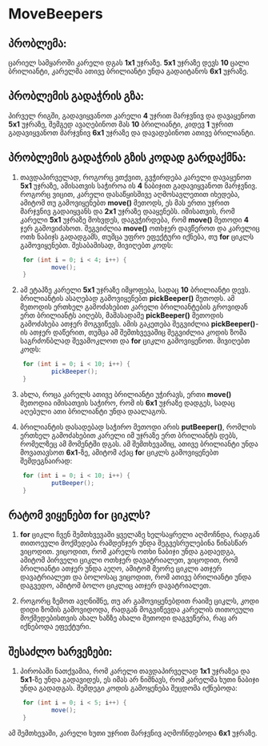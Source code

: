 # MoveBeepers

## პრობლემა:

ცარიელ სამყაროში კარელი დგას **1x1** უჯრაზე. **5x1** უჯრაზე დევს **10** ცალი ბრილიანტი, კარელმა ათივე ბრილიანტი უნდა გადაიტანოს **6x1** უჯრაზე.

## პრობლემის გადაჭრის გზა:

პირველ რიგში, გადავიყვანოთ კარელი **4** უჯრით მარჯვნივ და დავაყენოთ **5x1** უჯრაზე, შემგედ ავაღებინოთ მას **10** ბრილიანტი, კიდევ **1** უჯრით გადავიყვანოთ მარჯვნივ **6x1** უჯრაზე და დავადებინოთ ათივე ბრილიანტი.

## პრობლემის გადაჭრის გზის კოდად გარდაქმნა:

1. თავდაპირველად, როგორც ვთქვით, გვჭირდება კარელი დავაყენოთ **5x1** უჯრაზე, ამისათვის საჭიროა ის **4** ნაბიჯით გადავიყვანოთ მარჯვნივ. როგორც ვიცით, კარელი დასაწყისშივე აღმოსავლეთით იხედება, ამიტომ თუ გამოვიყენებთ **move()** მეთოდს, ეს მას ერთი უჯრით მარჯვნივ გადაიყვანს და **2x1** უჯრაზე დააყენებს. იმისათვის, რომ კარელი **5x1** უჯრაზე მოხვდეს, დაგვჭირდება, რომ **move()** მეთოდი **4** ჯერ გამოვიძახოთ. შეგვიძლია **move()** ოთხჯერ დავწეროთ და კარელიც ოთხ ნაბიჯს გადადგამს, თუმცა უფრო ეფექტური იქნება, თუ **for** ციკლს გამოვიყენებთ. შესაბამისად, მივიღებთ კოდს:
```java	
	for (int i = 0; i < 4; i++) {
			move();
	}
```

2. ამ ეტაპზე კარელი **5x1** უჯრაზე იმყოფება, სადაც **10** ბრილიანტი დევს. ბრილიანტის ასაღებად გამოვიყენებთ **pickBeeper()** მეთოდს. ამ მეთოდის ერთხელ გამოძახებით კარელი ბრილიანტების გროვიდან ერთ ბრილიანტს აიღებს, მაშასადამე **pickBeeper()** მეთოდის გამოძახება ათჯერ მოგვიწევს. ამის გაკეთება შეგვიძლია **pickBeeper()**-ის ათჯერ დაწერით, თუმცა ამ შემთხვევაშიც შეგვიძლია კოდის ზომა საგრძონბლად შევამოკლოთ და **for** ციკლი გამოვიყენოთ. მივიღებთ კოდს:
```java	
	for (int i = 0; i < 10; i++) {
			pickBeeper();
	}
```

3. ახლა, როცა კარელს ათივე ბრილიანტი უჭირავს, ერთი **move()** მეთოდია იმისათვის საჭირო, რომ ის **6x1** უჯრაზე დადგეს, სადაც აღებული ათი ბრილიანტი უნდა დაალაგოს.

4. ბრილიანტის დასადებად საჭირო მეთოდი არის **putBeeper()**, რომლის ერთხელ გამოძახებით კარელი იმ უჯრაზე ერთ ბრილიანტს დებს, რომელზეც ამ მომენტში დგას. ამ შემთხევაშიც, ათივე ბრილიანტი უნდა მოვათავსოთ **6x1**-ზე, ამიტომ აქაც **fo**r ციკლს გამოვიყენებთ შემდეგნაირად:
```java	
	for (int i = 0; i < 10; i++) {
			putBeeper();
	}
```

## რატომ ვიყენებთ for ციკლს?

1. **for** ციკლი ჩვენ შემთხვევაში ყველაზე ხელსაყრელი აღმოჩნდა, რადგან თითოეული მოქმედება რამდენჯერ უნდა შეგვესრულებინა წინასწარ ვიცოდით. ვიცოდით, რომ კარელს ოთხი ნაბიჯი უნდა გადაედგა, ამიტომ პირველი ციკლი ოთხჯერ დავატრიალეთ, ვიცოდით, რომ ბრილიანტი ათჯერ უნდა აეღო, ამიტომ მეორე ციკლი ათჯერ დავატრიალეთ და ბოლოსაც ვიცოდით, რომ ათივე ბრილიანტი უნდა დაგვედო, ამიტომ ბოლო ციკლიც ათჯერ დავატრიალეთ. 

2. როგორც ზემოთ ავღნიშნე, თუ არ გამოვიყენებდით რაიმე ციკლს, კოდი დიდი ზომის გამოვიდოდა, რადგან მოგვიწევდა კარელის თითოეული მოქმედებისთვის ახალ ხაზზე ახალი მეთოდი დაგვეწერა, რაც არ იქნებოდა ეფექტური.

## შესაძლო ხარვეზები:

1. პირობაში ნათქვამია, რომ კარელი თავდაპირველად **1x1** უჯრაზეა და **5x1**-ზე უნდა გადავიდეს, ეს იმას არ ნიშნავს, რომ კარელმა ხუთი ნაბიჯი უნდა გადადგას. შემდეგი კოდის გამოყენება შეცდომა იქნებოდა:
```java	
	for (int i = 0; i < 5; i++) {
			move();
	}
```
ამ შემთხევაში, კარელი ხუთი უჯრით მარჯვნივ აღმოჩნდებოდა **6x1** უჯრაზე.

